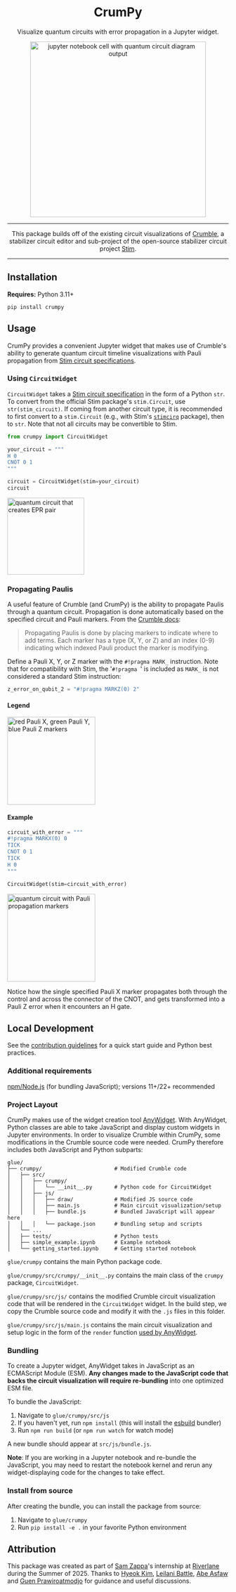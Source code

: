 <div align="center">

# CrumPy

Visualize quantum circuits with error propagation in a Jupyter widget.

<img src="https://i.imgur.com/LVu7H1l.png" alt="jupyter notebook cell with quantum circuit diagram output" width=400>

---

This package builds off of the existing circuit visualizations of
[Crumble](https://algassert.com/crumble), a stabilizer circuit editor and
sub-project of the open-source stabilizer circuit project
[Stim](https://github.com/quantumlib/Stim).

</div>

---

## Installation

**Requires:** Python 3.11+

```console
pip install crumpy
```

## Usage

CrumPy provides a convenient Jupyter widget that makes use of Crumble's ability
to generate quantum circuit timeline visualizations with Pauli propagation from
[Stim circuit specifications](https://github.com/quantumlib/Stim/blob/main/doc/file_format_stim_circuit.md#the-stim-circuit-file-format-stim).

### Using `CircuitWidget`

`CircuitWidget` takes a
[Stim circuit specification](https://github.com/quantumlib/Stim/blob/main/doc/file_format_stim_circuit.md#the-stim-circuit-file-format-stim)
in the form of a Python `str`. To convert from the official Stim package's
`stim.Circuit`, use `str(stim_circuit)`. If coming from another circuit type, it
is recommended to first convert to a `stim.Circuit` (e.g., with Stim's
[`stimcirq`](https://github.com/quantumlib/Stim/tree/main/glue/cirq) package),
then to `str`. Note that not all circuits may be convertible to Stim.

```python
from crumpy import CircuitWidget

your_circuit = """
H 0
CNOT 0 1
"""

circuit = CircuitWidget(stim=your_circuit)
circuit
```

<img src="https://i.imgur.com/AOM0soZ.png" alt="quantum circuit that creates EPR pair" width=175>

### Propagating Paulis

A useful feature of Crumble (and CrumPy) is the ability to propagate Paulis
through a quantum circuit. Propagation is done automatically based on the
specified circuit and Pauli markers. From the
[Crumble docs](https://github.com/quantumlib/Stim/tree/main/glue/crumble#readme):

> Propagating Paulis is done by placing markers to indicate where to add terms.
> Each marker has a type (X, Y, or Z) and an index (0-9) indicating which
> indexed Pauli product the marker is modifying.

Define a Pauli X, Y, or Z marker with the `#!pragma MARK_` instruction. Note
that for compatibility with Stim, the '`#!pragma `' is included as `MARK_` is
not considered a standard Stim instruction:

```python
z_error_on_qubit_2 = "#!pragma MARKZ(0) 2"
```

#### Legend

<img src="https://i.imgur.com/Zt0G5k8.png" alt="red Pauli X, green Pauli Y, blue Pauli Z markers" width=200>

#### Example

```python
circuit_with_error = """
#!pragma MARKX(0) 0
TICK
CNOT 0 1
TICK
H 0
"""

CircuitWidget(stim=circuit_with_error)
```

<img src="https://i.imgur.com/5CH1OFQ.png" alt="quantum circuit with Pauli propagation markers" width=200>

Notice how the single specified Pauli X marker propagates both through the
control and across the connector of the CNOT, and gets transformed into a Pauli
Z error when it encounters an H gate.

## Local Development

See the [contribution guidelines](.github/CONTRIBUTING.md) for a quick start
guide and Python best practices.

### Additional requirements

[npm/Node.js](https://docs.npmjs.com/downloading-and-installing-node-js-and-npm)
(for bundling JavaScript); versions 11+/22+ recommended

### Project Layout

CrumPy makes use of the widget creation tool
[AnyWidget](https://anywidget.dev/). With AnyWidget, Python classes are able to
take JavaScript and display custom widgets in Jupyter environments. In order to 
visualize Crumble within CrumPy, some modifications in the Crumble source code
were needed. CrumPy therefore includes both JavaScript and Python subparts:

```text
glue/
├── crumpy/                       # Modified Crumble code
│   ├── src/
│   │   ├── crumpy/
│   │   │   └── __init__.py       # Python code for CircuitWidget
│   │   ├── js/
│   │   │   ├── draw/             # Modified JS source code
│   │   │   ├── main.js           # Main circuit visualization/setup
│   │   │   ├── bundle.js         # Bundled JavaScript will appear here
│   │   │   └── package.json      # Bundling setup and scripts
│   └── ...
│   ├── tests/                    # Python tests
│   ├── simple_example.ipynb      # Example notebook
│   └── getting_started.ipynb     # Getting started notebook
```

`glue/crumpy` contains the main Python package code.

`glue/crumpy/src/crumpy/__init__.py` contains the main class of the `crumpy` package,
`CircuitWidget`.

`glue/crumpy/src/js/` contains the modified Crumble circuit visualization code that
will be rendered in the `CircuitWidget` widget. In the build step, we copy the Crumble
source code and modify it with the `.js` files in this folder.

`glue/crumpy/src/js/main.js` contains the main circuit visualization and setup logic
in the form of the `render` function
[used by AnyWidget](https://anywidget.dev/en/afm/#anywidget-front-end-module-afm).

### Bundling

To create a Jupyter widget, AnyWidget takes in JavaScript as an ECMAScript
Module (ESM). **Any changes made to the JavaScript code that backs the circuit
visualization will require re-bundling** into one optimized ESM file.

To bundle the JavaScript:

1. Navigate to `glue/crumpy/src/js`
2. If you haven't yet, run `npm install` (this will install the
   [esbuild](https://esbuild.github.io/) bundler)
3. Run `npm run build` (or `npm run watch` for watch mode)

A new bundle should appear at `src/js/bundle.js`.

**Note**: If you are working in a Jupyter notebook and re-bundle the JavaScript,
you may need to restart the notebook kernel and rerun any widget-displaying code
for the changes to take effect.

### Install from source

After creating the bundle, you can install the package from source:

1. Navigate to `glue/crumpy`
2. Run `pip install -e .` in your favorite Python environment

<!-- SPHINX-START -->

<!-- prettier-ignore-start -->
[pypi-link]:                https://pypi.org/project/crumpy/
[pypi-platforms]:           https://img.shields.io/pypi/pyversions/crumpy
[pypi-version]:             https://img.shields.io/pypi/v/crumpy

<!-- prettier-ignore-end -->

## Attribution

This package was created as part of [Sam Zappa](https://github.com/zzzappy)'s
internship at [Riverlane](https://github.com/riverlane) during the Summer
of 2025. Thanks to [Hyeok Kim](https://github.com/see-mike-out),
[Leilani Battle](https://github.com/leibatt), [Abe Asfaw](https://github.com/aasfaw) 
and [Guen Prawiroatmodjo](https://github.com/guenp) for guidance and useful discussions.
